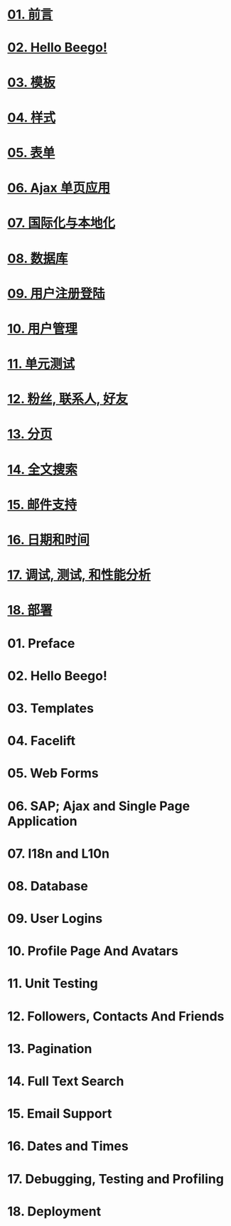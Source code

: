# [01. 前言](01.前言.md)
# [02. Hello Beego!](02.hello-beego.md)
# [03. 模板](03.模板.md)
# [04. 样式](04.样式.md)
# [05. 表单](05.表单.md)
# [06. Ajax 单页应用](06.ajax-单页应用.md)
# [07. 国际化与本地化](07.国际化与本地化.md)
# [08. 数据库](08.数据库.md)
# [09. 用户注册登陆](09.用户注册登陆.md)
# [10. 用户管理](10.用户管理.md)
# [11. 单元测试](11.单元测试.md)
# [12. 粉丝, 联系人, 好友](12.粉丝-联系人-好友.md)
# [13. 分页](13.分页.md)
# [14. 全文搜索](14.全文搜索.md)
# [15. 邮件支持](15.邮件支持.md)
# [16. 日期和时间](16.日期和时间.md)
# [17. 调试, 测试, 和性能分析](17.调试-测试-性能分析.md)
# [18. 部署](18.部署.md)


# 01. Preface
# 02. Hello Beego!
# 03. Templates
# 04. Facelift
# 05. Web Forms
# 06. SAP; Ajax and Single Page Application
# 07. I18n and L10n
# 08. Database
# 09. User Logins
# 10. Profile Page And Avatars
# 11. Unit Testing
# 12. Followers, Contacts And Friends
# 13. Pagination
# 14. Full Text Search
# 15. Email Support
# 16. Dates and Times
# 17. Debugging, Testing and Profiling
# 18. Deployment